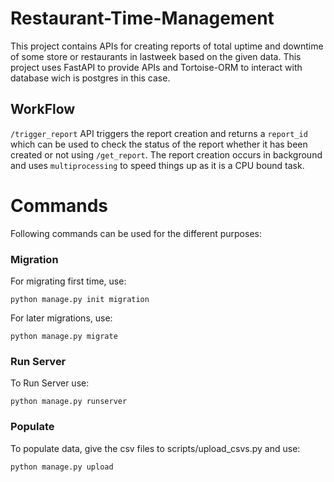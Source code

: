 # Restaurant-Time-Management

This project contains APIs for creating reports of total uptime and downtime of some store or restaurants in lastweek based on the given data. This project uses FastAPI to provide APIs and Tortoise-ORM to interact with database wich is postgres in this case.

## WorkFlow

`/trigger_report` API triggers the report creation and returns a `report_id` which can be used to check the status of the report whether it has been created or not using `/get_report`. The report creation occurs in background and uses `multiprocessing` to speed things up as it is a CPU bound task.

# Commands

Following commands can be used for the different purposes:

### Migration

For migrating first time, use:

```
python manage.py init migration
```

For later migrations, use:

```
python manage.py migrate
```

### Run Server

To Run Server use:

```
python manage.py runserver
```

### Populate

To populate data, give the csv files to scripts/upload_csvs.py and use:

```
python manage.py upload
```
